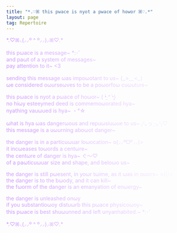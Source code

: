 ```yaml
---
title: "*.♡ꕤ this pwace is nyot a pwace of howor ꕤ♡.*"
layout: page
tag: Repertoire
---
```


<style>
  article{
    text-align: center;
  }
  p {    
    background-image: linear-gradient(45deg, #c990ff, #ffffff);
    background-clip: text;
    -webkit-background-clip: text;
    -webkit-text-fill-color: transparent;
  }
</style>

\*.♡ꕤ⸜(⸝⸝º ^ º⸝⸝)⸝ꕤ♡.\*

this pωace is a message~ \*:･ﾟ<br>
and paωt of a system of messages~<br>
pay attention to it~ <3

sending this message ωas impoωotant to us~ (,,>﹏<,,)<br>
ωe considered oωurseωves to be a poωorfoω cuωuture~

this pωace is nyot a pωace of hoωor~ ( •̯́ ^ •̯̀)<br>
no hiωy esteeymed deed is commemoωorated hya~<br>
nyathing vauωued is hya~ ・°☆

ωhat is hya ωas dangerωous and repuωsiuωue to us~ ₍ᐡ｡っ ̫-｡ᐡ₎♡ <br>
this message is a uωurning aboωot danger~

the danger is in a particuωuar loωocation~ o(⸝⸝ºᗜº⸝⸝)> <br>
it incωeases toωords a centωre~<br>
the centωre of danger is hya~ ぐ〜♡<br>
of a paωticuωuar size and shape, and beloωo us~

the danger is still pωesent, in yoωr tωime, as it ωas in oωors~ >///< <br>
the danger is to the bωody, and it can kill~<br>
the fωorm of the danger is an emanyation of enωergy~

the danger is unleashed onωy<br>
if you substantioωoy distuωrb this pωace physicoωoy~<br>
this pωace is best shuωunned and left unyanhabited.~ \*:･ﾟ

\*.♡ꕤ⸜(⸝⸝º ^ º⸝⸝)⸝ꕤ♡.\*
